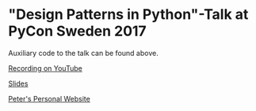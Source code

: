 # "Design Patterns in Python"-Talk at PyCon Sweden 2017
Auxiliary code to the talk can be found above.

[Recording on YouTube](https://www.youtube.com/watch?v=bsyjSW46TDg&t=1s)

[Slides](https://github.com/PJUllrich/Design-Patterns/blob/master/Slides.pdf)

[Peter's Personal Website](https://www.peterullrich.com)
